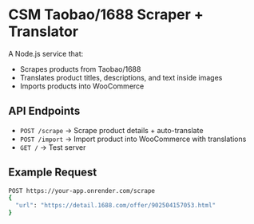 # CSM Taobao/1688 Scraper + Translator

A Node.js service that:
- Scrapes products from Taobao/1688
- Translates product titles, descriptions, and text inside images
- Imports products into WooCommerce

## API Endpoints
- `POST /scrape` → Scrape product details + auto-translate
- `POST /import` → Import product into WooCommerce with translations
- `GET /` → Test server

## Example Request
```bash
POST https://your-app.onrender.com/scrape
{
  "url": "https://detail.1688.com/offer/902504157053.html"
}
